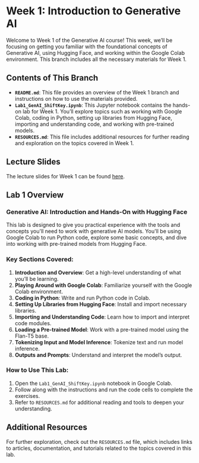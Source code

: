 # Week 1: Introduction to Generative AI

Welcome to Week 1 of the Generative AI course! This week, we’ll be focusing on getting you familiar with the foundational concepts of Generative AI, using Hugging Face, and working within the Google Colab environment. This branch includes all the necessary materials for Week 1.

## Contents of This Branch

- **`README.md`**: This file provides an overview of the Week 1 branch and instructions on how to use the materials provided.
- **`Lab1_GenAI_ShiftKey.ipynb`**: This Jupyter notebook contains the hands-on lab for Week 1. You’ll explore topics such as working with Google Colab, coding in Python, setting up libraries from Hugging Face, importing and understanding code, and working with pre-trained models.
- **`RESOURCES.md`**: This file includes additional resources for further reading and exploration on the topics covered in Week 1.

## Lecture Slides

The lecture slides for Week 1 can be found [here](https://www.canva.com/design/DAGPdESxaKw/NZ5rFilEQHQxNbWc_ugPLw/view?utm_content=DAGPdESxaKw&utm_campaign=designshare&utm_medium=link&utm_source=editor).

## Lab 1 Overview

### Generative AI: Introduction and Hands-On with Hugging Face

This lab is designed to give you practical experience with the tools and concepts you'll need to work with generative AI models. You'll be using Google Colab to run Python code, explore some basic concepts, and dive into working with pre-trained models from Hugging Face.

### Key Sections Covered:

1. **Introduction and Overview**: Get a high-level understanding of what you’ll be learning.
2. **Playing Around with Google Colab**: Familiarize yourself with the Google Colab environment.
3. **Coding in Python**: Write and run Python code in Colab.
4. **Setting Up Libraries from Hugging Face**: Install and import necessary libraries.
5. **Importing and Understanding Code**: Learn how to import and interpret code modules.
6. **Loading a Pre-trained Model**: Work with a pre-trained model using the Flan-T5 base.
7. **Tokenizing Input and Model Inference**: Tokenize text and run model inference.
8. **Outputs and Prompts**: Understand and interpret the model’s output.

### How to Use This Lab:

1. Open the `Lab1_GenAI_ShiftKey.ipynb` notebook in Google Colab.
2. Follow along with the instructions and run the code cells to complete the exercises.
3. Refer to `RESOURCES.md` for additional reading and tools to deepen your understanding.

## Additional Resources

For further exploration, check out the `RESOURCES.md` file, which includes links to articles, documentation, and tutorials related to the topics covered in this lab.

